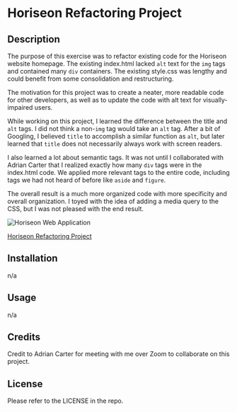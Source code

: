 # Horiseon Refactoring Project

## Description

The purpose of this exercise was to refactor existing code for the Horiseon website homepage. The existing index.html lacked `alt` text for the `img` tags and contained many `div` containers. The existing style.css was lengthy and could benefit from some consolidation and restructuring. 

The motivation for this project was to create a neater, more readable code for other developers, as well as to update the code with alt text for visually-impaired users. 

While working on this project, I learned the difference between the title and `alt` tags. I did not think a non-`img` tag would take an `alt` tag. After a bit of Googling, I believed `title` to accomplish a similar function as `alt`, but later learned that `title` does not necessarily always work with screen readers.  

I also learned a lot about semantic tags. It was not until I collaborated with Adrian Carter that I realized exactly how many `div` tags were in the index.html code. We applied more relevant tags to the entire code, including tags we had not heard of before like `aside` and `figure`.

The overall result is a much more organized code with more specificity and overall organization. I toyed with the idea of adding a media query to the CSS, but I was not pleased with the end result. 

![Horiseon Web Application](/assets/images/Screenshot%202022-09-19%20175855.png)

[Horiseon Refactoring Project](https://zberkley88.github.io/horiseon-refactoring-project/)

## Installation

n/a 

## Usage

 n/a

## Credits

Credit to Adrian Carter for meeting with me over Zoom to collaborate on this project.

## License

Please refer to the LICENSE in the repo.